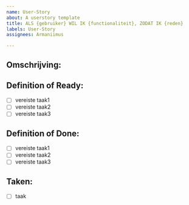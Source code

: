 ```yaml
---
name: User-Story
about: A userstory template
title: ALS {gebruiker} WIL IK {functionaliteit}, ZODAT IK {reden}
labels: User-Story
assignees: Armaniimus

---
```


## Omschrijving:

## Definition of Ready:
- [ ] vereiste taak1
- [ ] vereiste taak2
- [ ] vereiste taak3

## Definition of Done:
- [ ] vereiste taak1
- [ ] vereiste taak2
- [ ] vereiste taak3

## Taken:
- [ ] taak
